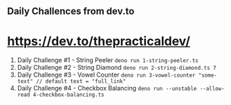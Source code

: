 ## Daily Challences from dev.to

# https://dev.to/thepracticaldev/

1. Daily Challenge #1 - String Peeler
   `deno run 1-string-peeler.ts`
2. Daily Challenge #2 - String Diamond
   `deno run 2-string-diamond.ts 7`
3. Daily Challenge #3 - Vowel Counter
   `deno run 3-vowel-counter "some-text" // default text = "full_link"`
4. Daily Challenge #4 - Checkbox Balancing
   `deno run --unstable --allow-read 4-checkbox-balancing.ts`
